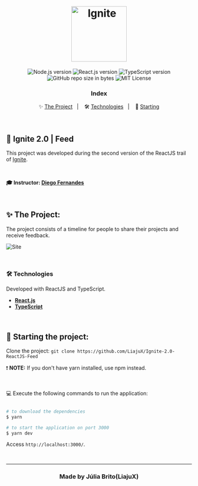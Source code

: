 <h1 align="center">
  <img src="https://github.com/LiajuX/Ignite-2.0-ReactJS-Feed/blob/master/src/assets/ignite-logo.svg" alt="Ignite" width="150px">
</h1>

<p align="center">
  <img alt="Node.js version" src="https://img.shields.io/badge/Node.js-v14.18.0-689f63?style=flat&logoColor=689f63&logo=node.js">
  
  <img alt="React.js version" src="https://img.shields.io/badge/React.js-v17.0.0-60dafb?style=flat&logoColor=60dafb&logo=react">

  <img alt="TypeScript version" src="https://img.shields.io/badge/TypeScript-v4.3.2-007acc?style=flat&logoColor=007acc&logo=typescript">
    
  <br>
  
  <img alt="GitHub repo size in bytes" src="https://img.shields.io/github/repo-size/LiajuX/Ignite-2.0-ReactJS-Feed?color=green">
    
  <img alt="MIT License" src="https://img.shields.io/github/license/LiajuX/Ignite-2.0-ReactJS-Feed">
</p>

<h3 align="center">
  Index
</h3>

<p align="center">
  ✨ <a href="#%EF%B8%8F-the-project">The Project</a>&nbsp;&nbsp;&nbsp;|&nbsp;&nbsp;&nbsp;
  🛠 <a href="#-technologies">Technologies</a>&nbsp;&nbsp;&nbsp;|&nbsp;&nbsp;&nbsp;
  🏁 <a href="#-starting-the-project">Starting</a>
</p>

<br>

## 🚀 Ignite 2.0 | Feed   
This project was developed during the second version of the ReactJS trail of [Ignite](https://rocketseat.com.br/ignite).

<br>

**🎓  Instructor: [Diego Fernandes](https://www.linkedin.com/in/diego-schell-fernandes/)**<br>

<br> 

## ✨ The Project:

The project consists of a timeline for people to share their projects and receive feedback.
<be>

![Site](https://github.com/LiajuX/Ignite-2.0-ReactJS-Feed/assets/53796370/f49a4a2c-06df-4c5f-937f-ac56ae9de426)

<br/>

### 🛠 Technologies
Developed with ReactJS and TypeScript.

- **[React.js](https://reactjs.org/)**
- **[TypeScript](https://www.typescriptlang.org/)**
<br>

## 🏁 Starting the project:

Clone the project: `git clone https://github.com/LiajuX/Ignite-2.0-ReactJS-Feed`

❗ **NOTE:** If you don't have yarn installed, use npm instead.

<br>

💻 Execute the following commands to run the application:

````zsh

# to download the dependencies
$ yarn

# to start the application on port 3000
$ yarn dev
````

Access `http://localhost:3000/`.

<br>

---

<h3 align="center" >
  Made by Júlia Brito(LiajuX)
</h3>
